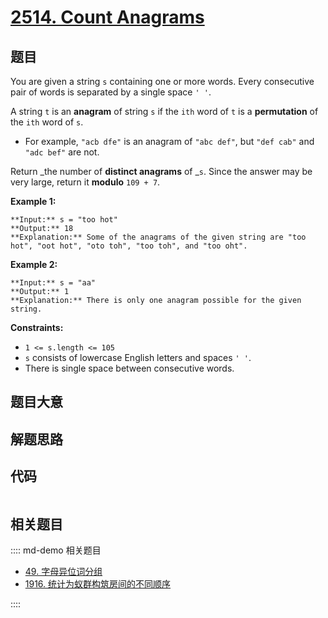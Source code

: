 # [2514. Count Anagrams](https://leetcode.com/problems/count-anagrams)

## 题目

You are given a string `s` containing one or more words. Every consecutive
pair of words is separated by a single space `' '`.

A string `t` is an **anagram** of string `s` if the `ith` word of `t` is a
**permutation** of the `ith` word of `s`.

  * For example, `"acb dfe"` is an anagram of `"abc def"`, but `"def cab"` and `"adc bef"` are not.

Return _the number of **distinct anagrams** of _`s`. Since the answer may be
very large, return it **modulo** `109 + 7`.



**Example 1:**

    
    
    **Input:** s = "too hot"
    **Output:** 18
    **Explanation:** Some of the anagrams of the given string are "too hot", "oot hot", "oto toh", "too toh", and "too oht".
    

**Example 2:**

    
    
    **Input:** s = "aa"
    **Output:** 1
    **Explanation:** There is only one anagram possible for the given string.



**Constraints:**

  * `1 <= s.length <= 105`
  * `s` consists of lowercase English letters and spaces `' '`.
  * There is single space between consecutive words.


## 题目大意

## 解题思路

## 代码

```javascript

```

## 相关题目

:::: md-demo 相关题目
- [49. 字母异位词分组](https://leetcode.com/problems/group-anagrams)
- [1916. 统计为蚁群构筑房间的不同顺序](https://leetcode.com/problems/count-ways-to-build-rooms-in-an-ant-colony)

::::
